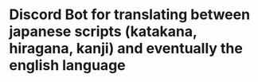 # Discord Bot for translating between japanese scripts (katakana, hiragana, kanji) and eventually the english language
